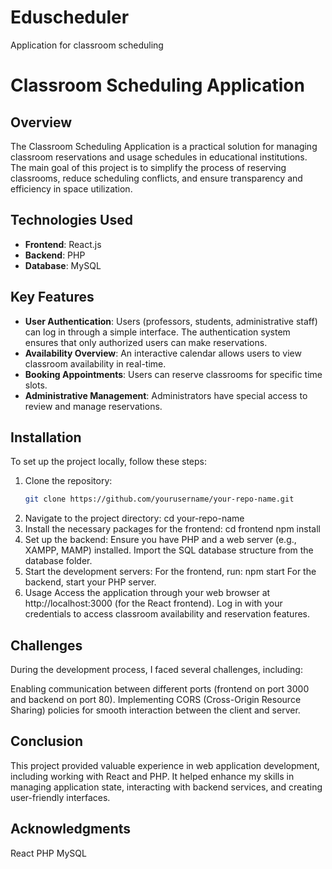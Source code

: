 # Eduscheduler
Application for classroom scheduling
# Classroom Scheduling Application

## Overview
The Classroom Scheduling Application is a practical solution for managing classroom reservations and usage schedules in educational institutions. The main goal of this project is to simplify the process of reserving classrooms, reduce scheduling conflicts, and ensure transparency and efficiency in space utilization.

## Technologies Used
- **Frontend**: React.js
- **Backend**: PHP
- **Database**: MySQL

## Key Features
- **User Authentication**: Users (professors, students, administrative staff) can log in through a simple interface. The authentication system ensures that only authorized users can make reservations.
- **Availability Overview**: An interactive calendar allows users to view classroom availability in real-time.
- **Booking Appointments**: Users can reserve classrooms for specific time slots.
- **Administrative Management**: Administrators have special access to review and manage reservations.

## Installation
To set up the project locally, follow these steps:

1. Clone the repository:
   ```bash
   git clone https://github.com/yourusername/your-repo-name.git
2. Navigate to the project directory:
   cd your-repo-name
3. Install the necessary packages for the frontend:
  cd frontend
  npm install
4. Set up the backend:
  Ensure you have PHP and a web server (e.g., XAMPP, MAMP) installed.
  Import the SQL database structure from the database folder.
5. Start the development servers:
  For the frontend, run:
  npm start
  For the backend, start your PHP server.
6. Usage
  Access the application through your web browser at http://localhost:3000 (for the React frontend).
  Log in with your credentials to access classroom availability and reservation features.

## Challenges

During the development process, I faced several challenges, including:

Enabling communication between different ports (frontend on port 3000 and backend on port 80).
Implementing CORS (Cross-Origin Resource Sharing) policies for smooth interaction between the client and server.


## Conclusion

This project provided valuable experience in web application development, including working with React and PHP. It helped enhance my skills in managing application state, interacting with backend services, and creating user-friendly interfaces.

## Acknowledgments
  React
  PHP
  MySQL
